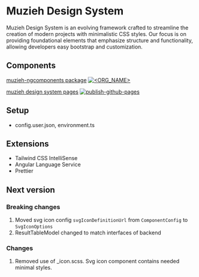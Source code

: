 # Muzieh Design System

Muzieh Design System is an evolving framework crafted to streamline the creation of modern projects with minimalistic CSS styles. Our focus is on providing foundational elements that emphasize structure and functionality, allowing developers easy bootstrap and customization.

## Components
[muzieh-ngcomponents package](https://www.npmjs.com/package/muzieh-ngcomponents) [![<ORG_NAME>](https://circleci.com/gh/muziehdesign/designsystem.svg?style=shield)](https://github.com/muziehdesign/designsystem?branch=develop)

[muzieh design system pages](https://ruifang.github.io/designsystem/design/about) [![publish-github-pages](https://github.com/muziehdesign/designsystem/actions/workflows/publish-pages.yml/badge.svg?branch=develop)](https://github.com/muziehdesign/designsystem/actions/workflows/publish-pages.yml)


## Setup
-   config.user.json, environment.ts

## Extensions
- Tailwind CSS IntelliSense
- Angular Language Service
- Prettier

## Next version

### Breaking changes
1. Moved svg icon config `svgIconDefinitionUrl` from `ComponentConfig` to `SvgIconOptions`
1. ResultTableModel changed to match interfaces of backend

### Changes
1. Removed use of _icon.scss. Svg icon component contains needed minimal styles.